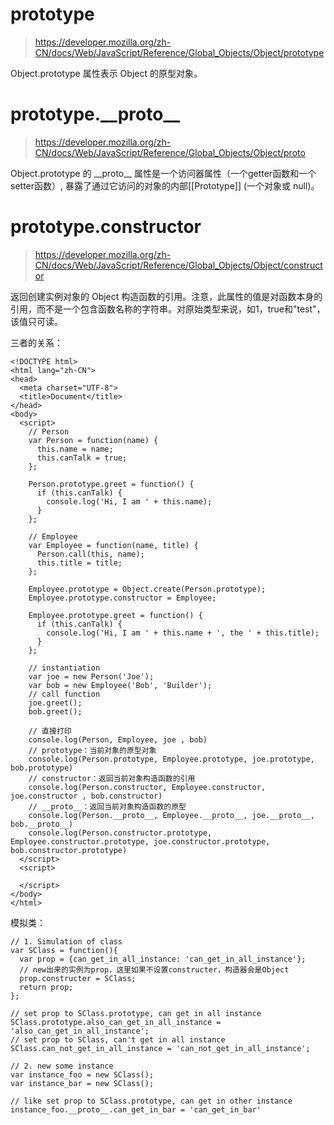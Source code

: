 # prototype
> https://developer.mozilla.org/zh-CN/docs/Web/JavaScript/Reference/Global_Objects/Object/prototype

Object.prototype 属性表示 Object 的原型对象。

# prototype.\_\_proto\_\_
> https://developer.mozilla.org/zh-CN/docs/Web/JavaScript/Reference/Global_Objects/Object/proto

Object.prototype 的 \_\_proto\_\_  属性是一个访问器属性（一个getter函数和一个setter函数）, 暴露了通过它访问的对象的内部[[Prototype]] (一个对象或 null)。

# prototype.constructor
> https://developer.mozilla.org/zh-CN/docs/Web/JavaScript/Reference/Global_Objects/Object/constructor

返回创建实例对象的 Object 构造函数的引用。注意，此属性的值是对函数本身的引用，而不是一个包含函数名称的字符串。对原始类型来说，如1，true和"test"，该值只可读。

三者的关系：
```
<!DOCTYPE html>
<html lang="zh-CN">
<head>
  <meta charset="UTF-8">
  <title>Document</title>
</head>
<body>
  <script>
    // Person
    var Person = function(name) {
      this.name = name;
      this.canTalk = true;
    };

    Person.prototype.greet = function() {
      if (this.canTalk) {
        console.log('Hi, I am ' + this.name);
      }
    };

    // Employee
    var Employee = function(name, title) {
      Person.call(this, name);
      this.title = title;
    };

    Employee.prototype = Object.create(Person.prototype);
    Employee.prototype.constructor = Employee;

    Employee.prototype.greet = function() {
      if (this.canTalk) {
        console.log('Hi, I am ' + this.name + ', the ' + this.title);
      }
    };

    // instantiation
    var joe = new Person('Joe');
    var bob = new Employee('Bob', 'Builder');
    // call function
    joe.greet();
    bob.greet();

    // 直接打印
    console.log(Person, Employee, joe , bob)
    // prototype：当前对象的原型对象
    console.log(Person.prototype, Employee.prototype, joe.prototype, bob.prototype)
    // constructor：返回当前对象构造函数的引用
    console.log(Person.constructor, Employee.constructor, joe.constructor , bob.constructor)
    // __proto__：返回当前对象构造函数的原型
    console.log(Person.__proto__, Employee.__proto__, joe.__proto__, bob.__proto__)
    console.log(Person.constructor.prototype, Employee.constructor.prototype, joe.constructor.prototype, bob.constructor.prototype)
  </script>
  <script>
    
  </script>
</body>
</html>
```

模拟类：
```
// 1. Simulation of class
var SClass = function(){
  var prop = {can_get_in_all_instance: 'can_get_in_all_instance'};
  // new出来的实例为prop，这里如果不设置constructer，构造器会是Object
  prop.constructer = SClass;
  return prop;
};

// set prop to SClass.prototype, can get in all instance
SClass.prototype.also_can_get_in_all_instance = 'also_can_get_in_all_instance';
// set prop to SClass, can't get in all instance
SClass.can_not_get_in_all_instance = 'can_not_get_in_all_instance';

// 2. new some instance
var instance_foo = new SClass();
var instance_bar = new SClass();

// like set prop to SClass.prototype, can get in other instance
instance_foo.__proto__.can_get_in_bar = 'can_get_in_bar'
```


